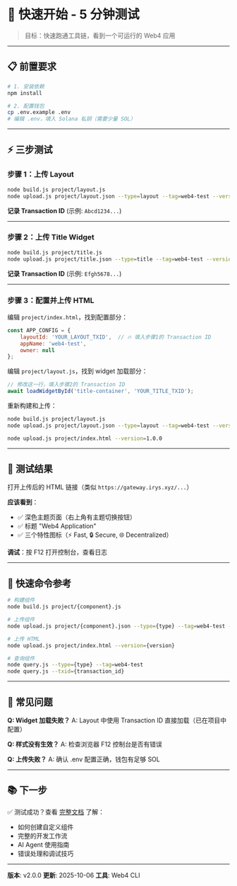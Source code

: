 # 🚀 快速开始 - 5 分钟测试

> 目标：快速跑通工具链，看到一个可运行的 Web4 应用

---

## 📋 前置要求

```bash
# 1. 安装依赖
npm install

# 2. 配置钱包
cp .env.example .env
# 编辑 .env，填入 Solana 私钥（需要少量 SOL）
```

---

## ⚡ 三步测试

### 步骤 1：上传 Layout
```bash
node build.js project/layout.js
node upload.js project/layout.json --type=layout --tag=web4-test --version=1.0.0
```

**记录 Transaction ID** (示例: `Abcd1234...`)

---

### 步骤 2：上传 Title Widget
```bash
node build.js project/title.js
node upload.js project/title.json --type=title --tag=web4-test --version=1.0.0
```

**记录 Transaction ID** (示例: `Efgh5678...`)

---

### 步骤 3：配置并上传 HTML

编辑 `project/index.html`，找到配置部分：

```javascript
const APP_CONFIG = {
    layoutId: 'YOUR_LAYOUT_TXID',  // 🔥 填入步骤1的 Transaction ID
    appName: 'web4-test',
    owner: null
};
```

编辑 `project/layout.js`，找到 widget 加载部分：

```javascript
// 修改这一行，填入步骤2的 Transaction ID
await loadWidgetById('title-container', 'YOUR_TITLE_TXID');
```

重新构建和上传：

```bash
node build.js project/layout.js
node upload.js project/layout.json --type=layout --tag=web4-test --version=1.0.1

node upload.js project/index.html --version=1.0.0
```

---

## 🎉 测试结果

打开上传后的 HTML 链接（类似 `https://gateway.irys.xyz/...`）

**应该看到**：
- ✅ 深色主题页面（右上角有主题切换按钮）
- ✅ 标题 "Web4 Application"
- ✅ 三个特性图标（⚡ Fast, 🔒 Secure, 🌐 Decentralized）

**调试**：按 F12 打开控制台，查看日志

---

## 📝 快速命令参考

```bash
# 构建组件
node build.js project/{component}.js

# 上传组件
node upload.js project/{component}.json --type={type} --tag=web4-test --version={version}

# 上传 HTML
node upload.js project/index.html --version={version}

# 查询组件
node query.js --type={type} --tag=web4-test
node query.js --txid={transaction_id}
```

---

## 🐛 常见问题

**Q: Widget 加载失败？**
A: Layout 中使用 Transaction ID 直接加载（已在项目中配置）

**Q: 样式没有生效？**
A: 检查浏览器 F12 控制台是否有错误

**Q: 上传失败？**
A: 确认 .env 配置正确，钱包有足够 SOL

---

## 📚 下一步

✅ 测试成功？查看 [完整文档](./0_README.md) 了解：
- 如何创建自定义组件
- 完整的开发工作流
- AI Agent 使用指南
- 错误处理和调试技巧

---

**版本**: v2.0.0
**更新**: 2025-10-06
**工具**: Web4 CLI
